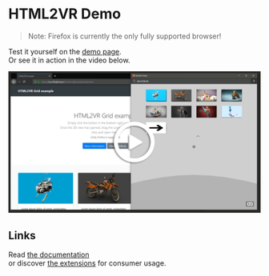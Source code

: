 
# HTML2VR Demo

> Note: Firefox is currently the only fully supported browser!

Test it yourself on the [demo page](https://tuur29.github.io/html2vr/demo/site).  
Or see it in action in the video below.

[![Click to play video](./preview.jpg)](./preview.mp4)

## Links

Read [the documentation](../library)  
or discover [the extensions](../extension) for consumer usage.
